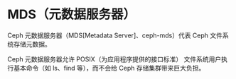 # MDS（元数据服务器）

Ceph 元数据服务器（MDS\[Metadata Server]、ceph-mds）代表 Ceph 文件系统存储元数据。

&#x20;Ceph 元数据服务器允许 POSIX（为应用程序提供的接口标准） 文件系统用户执行基本命令（如 ls、find 等），而不会给 Ceph 存储集群带来巨大负担。
